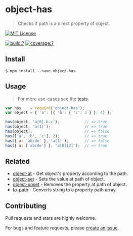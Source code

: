 # object-has

> Checks if path is a direct property of object.



[![MIT License](https://img.shields.io/badge/license-MIT_License-green.svg?style=flat-square)](https://github.com/bubkoo/object-has/blob/master/LICENSE)

[![build:?](https://img.shields.io/travis/bubkoo/object-has/master.svg?style=flat-square)](https://travis-ci.org/bubkoo/object-has)
[![coverage:?](https://img.shields.io/coveralls/bubkoo/object-has/master.svg?style=flat-square)](https://coveralls.io/github/bubkoo/object-has)


## Install

```
$ npm install --save object-has 
```

## Usage

> For more use-cases see the [tests](https://github.com/bubkoo/object-has/blob/master/test/spec/index.js)

```js
var has    = require('object-has');
var object = { 'a': [{ 'b': { 'c': 3 } }, 4] };

has(object, 'a[0].b.c');           // => true
has(object, 'a[1]');               // => true
has(object);                       // => false
has(['a', 'b', 'c'], 2);           // => true
has({ a: 'abcde' }, 'a[1]');       // => false
has({ a: ['abcde'] }, 'a[0][2]');  // => true
```

## Related

- [object-at](https://github.com/bubkoo/object-at) - Get object's property according to the path.
- [object-set](https://github.com/bubkoo/object-set) - Sets the value at path of object.
- [object-unset](https://github.com/bubkoo/object-unset) - Removes the property at path of object.
- [to-path](https://github.com/bubkoo/to-path) - Converts string to a property path array. 


## Contributing

Pull requests and stars are highly welcome.

For bugs and feature requests, please [create an issue](https://github.com/bubkoo/object-has/issues/new).
